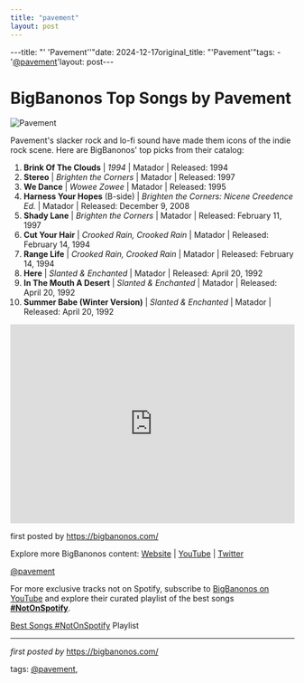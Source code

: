 ```yaml
---
title: "pavement"
layout: post
---
```

---title: "' 'Pavement''"date: 2024-12-17original_title: "'Pavement'"tags:  - '[@pavement](/tags/pavement/)'layout: post---<h1>BigBanonos Top Songs by Pavement</h1><img alt="Pavement" src="https://substrateradio.com/wp-content/uploads/2023/11/pavement-gary.jpg__800x500_q85_crop_subject_location-735364_subsampling-2_upscale-770x481.jpg" /> <p>Pavement's slacker rock and lo-fi sound have made them icons of the indie rock scene. Here are BigBanonos' top picks from their catalog:</p> <ol> <li><strong>Brink Of The Clouds</strong> | <em>1994</em> | Matador | Released: 1994</li> <li><strong>Stereo</strong> | <em>Brighten the Corners</em> | Matador | Released: 1997</li> <li><strong>We Dance</strong> | <em>Wowee Zowee</em> | Matador | Released: 1995</li> <li><strong>Harness Your Hopes</strong> (B-side) | <em>Brighten the Corners: Nicene Creedence Ed.</em> | Matador | Released: December 9, 2008</li> <li><strong>Shady Lane</strong> | <em>Brighten the Corners</em> | Matador | Released: February 11, 1997</li> <li><strong>Cut Your Hair</strong> | <em>Crooked Rain, Crooked Rain</em> | Matador | Released: February 14, 1994</li> <li><strong>Range Life</strong> | <em>Crooked Rain, Crooked Rain</em> | Matador | Released: February 14, 1994</li> <li><strong>Here</strong> | <em>Slanted & Enchanted</em> | Matador | Released: April 20, 1992</li> <li><strong>In The Mouth A Desert</strong> | <em>Slanted & Enchanted</em> | Matador | Released: April 20, 1992</li> <li><strong>Summer Babe (Winter Version)</strong> | <em>Slanted & Enchanted</em> | Matador | Released: April 20, 1992</li></ol> <div> <iframe allow="autoplay; clipboard-write; encrypted-media; fullscreen; picture-in-picture" frameborder="0" height="352" loading="lazy" src="https://open.spotify.com/embed/playlist/3jnozHI976lVT4AZYpNZ0G?utm_source=generator" width="100%"></iframe></div> <p>first posted by <a href="https://bigbanonos.com/">https://bigbanonos.com/</a></p> <div> <p>Explore more BigBanonos content: <a href="https://bigbanonos.com/">Website</a> | <a href="https://www.youtube.com/[@BigBanonos](/tags/BigBanonos/)">YouTube</a> | <a href="https://x.com/bigbanonos">Twitter</a></p></div> <!--Tags--><p>[@pavement](/tags/pavement/)</p><!--Subscribe and Playlist Links--><div>    <p>For more exclusive tracks not on Spotify, subscribe to <a href="https://www.youtube.com/[@BigBanonos](/tags/BigBanonos/)" target="_blank">BigBanonos on YouTube</a> and explore their curated playlist of the best songs <strong>[#NotOnSpotify](/tags/NotOnSpotify/)</strong>.</p>    <p><a href="https://www.youtube.com/playlist?list=PLtuNtuTatqI0kFahUCbtbfenC_ET5O_tr" target="_blank">Best Songs [#NotOnSpotify](/tags/NotOnSpotify/) Playlist<br /></a></p></div><hr /><p><em>first posted by</em> <a href="https://bigbanonos.com/" rel="noopener" target="_new">https://bigbanonos.com/</a></p><p>tags: [@pavement](/tags/pavement/),</p>